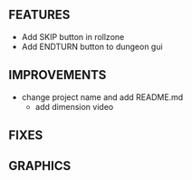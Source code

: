 ## FEATURES
- Add SKIP button in rollzone
- Add ENDTURN button to dungeon gui

## IMPROVEMENTS
- change project name and add README.md
    - add dimension video

## FIXES

## GRAPHICS
